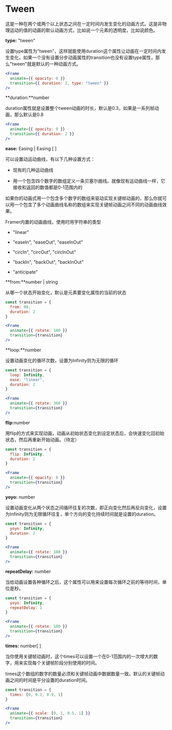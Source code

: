 # Tween

这是一种在两个或两个以上状态之间在一定时间内发生变化的动画方式。这是非物理运动的值的动画的默认动画方式，比如说一个元素的透明度，比如说颜色。

**type:** "tween"

设置type属性为"tween"，这样就能使用duration这个属性让动画在一定时间内发生变化，如果一个没有设置分步动画属性的transition也没有设置type属性，那么"tween"就是默认的一种动画方式。

```jsx
<Frame
  animate={{ opacity: 0 }}
  transition={{ duration: 2, type: "tween" }}
/>
```



**duration:**number

duration属性就是设置整个tween动画的时长，默认是0.3，如果是一系列帧动画，那么默认是0.8

```jsx
<Frame
  animate={{ opacity: 0 }}
  transition={{ duration: 2 }}
/>
```



**ease:** Easing \| Easing \[ \]

可以设置动运动曲线，有以下几种设置方式：

 - 现有的几种运动曲线

 - 用一个包含四个数字的数组定义一条贝塞尔曲线。就像现有运动曲线一样，它接收和返回的数值都是0-1范围内的

如果你的动画式用一个包含多个数字的数组来驱动实现关键帧动画的，那么你就可以用一个包含了多个动画曲线名称的数组来实现关键帧动画之间不同的动画曲线效果。

Framer内置的动画曲线，使用时用字符串的类型

 - "linear"

 - "easeIn", "easeOut", "easeInOut"

 - "circIn", "circOut", "circInOut"

 - "backIn", "backOut", "backInOut"

 - "anticipate"



**from:**number \| string

从哪一个状态开始变化，默认是元素要变化属性的当前的状态

```jsx
const transition = {
  from: 90,
  duration: 2
}

<Frame
  animate={{ rotate: 180 }}
  transition={transition}
/>
```



**loop:**number

设置动画变化的循环次数，设置为Infinity则为无限的循环

```jsx
const transition = {
  loop: Infinity,
  ease: "linear",
  duration: 2
}

<Frame
  animate={{ rotate: 360 }}
  transition={transition}
/>
```



**flip**:number

用flip的方式来实现动画，动画从初始状态变化到设定状态后，会快速变化回初始状态，然后再重新开始动画。（待定）

```jsx
const transition = {
  flip: Infinity,
  duration: 2
}

<Frame
  animate={{ opacity: 0 }}
  transition={transition}
/>
```



**yoyo:** number

设置动画变化从两个状态之间循环往复的次数，即正向变化然后再反向变化，设置为Infinity则为无限循环往复，单个方向的变化持续时间就是设置的duration。

```jsx
const transition = {
  yoyo: Infinity,
  duration: 2
}

<Frame
  animate={{ rotate: 180 }}
  transition={transition}
/>
```



**repeatDelay:** number

当给动画设置各种循环之后，这个属性可以用来设置每次循环之前的等待时间，单位是秒。

```jsx
const transition = {
  yoyo: Infinity,
  repeatDelay: 1
}

<Frame
  animate={{ rotate: 180 }}
  transition={transition}
/>
```



**times:** number\[ \]

当你使用关键帧动画时，这个times可以设置一个在0-1范围内的一次增大的数字，用来实现每个关键帧阶段分别使用的时间。

times这个数组的数字的数量必须和关键帧动画中数据数量一致。默认的关键帧动画之间的时间是平分设置的duration时间。

```jsx
const transition = {
  times: [0, 0.1, 0.9, 1]
}

<Frame
  animate={{ scale: [0, 1, 0.5, 1] }}
  transition={transition}
/>
```



























